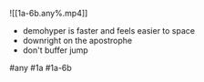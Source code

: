 

![[1a-6b.any%.mp4]]

* demohyper is faster and feels easier to space
* downright on the apostrophe
* don't buffer jump

#any #1a #1a-6b
